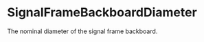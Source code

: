 SignalFrameBackboardDiameter
============================

The nominal diameter of the signal frame backboard.
